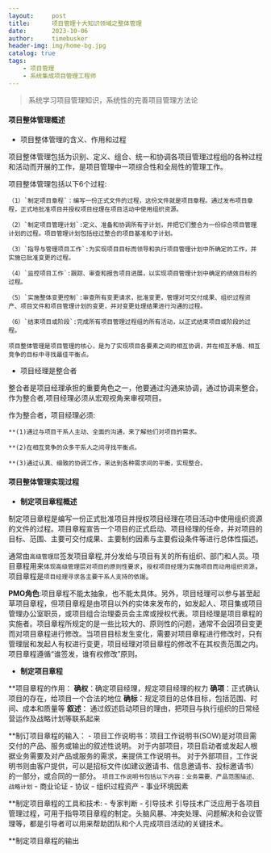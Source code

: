 ```yaml
---
layout:     post
title:      项目管理十大知识领域之整体管理
date:       2023-10-06
author:     timebusker
header-img: img/home-bg.jpg
catalog: true
tags:
    - 项目管理
	- 系统集成项目管理工程师
---  
```


> 系统学习项目管理知识，系统性的完善项目管理方法论

#### 项目整体管理概述

- 项目整体管理的含义、作用和过程

项目整体管理包括为识别、定义、组合、统一和协调各项目管理过程组的各种过程和活动而开展的工作，是项目管理中一项综合性和全局性的管理工作。

项目整体管理包括以下6个过程:

    （1）`制定项目章程`：编写一份正式文件的过程，这份文件就是项目章程。通过发布项目章程，正式地批准项目并授权项目经理在项目活动中使用组织资源。

    （2）`制定项目管理计划`:定义、准备和协调所有子计划，并把它们整合为一份综合项目管理计划的过程。项目管理计划包括经过整合的项目基准和子计划。

    （3）`指导与管理项目工作`:为实现项目目标而领导和执行项目管理计划中所确定的工作，并实施已批准变更的过程。

    （4）`监控项目工作`:跟踪、审查和报告项目进展，以实现项目管理计划中确定的绩效目标的过程。

    （5）`实施整体变更控制`:审查所有变更请求，批准变更，管理对可交付成果、组织过程资产、项目文件和项目管理计划的变更，并对变更处理结果进行沟通的过程。

    （6）`结束项目或阶段`:完成所有项目管理过程组的所有活动，以正式结束项目或阶段的过程。

`项目整体管理是项目管理的核心，是为了实现项目各要素之间的相互协调，并在相互矛盾、相互竞争的目标中寻找最佳平衡点。`

- 项目经理是整合者

整合者是项目经理承担的重要角色之一，他要通过沟通来协调，通过协调来整合。作为整合者,项目经理必须从宏观视角来审视项目。

作为整合者，项目经理必须:

    **(1)通过与项目干系人主动、全面的沟通，来了解他们对项目的需求。

    **(2)在相互竞争的众多干系人之间寻找平衡点。

    **(3)通过认真、细致的协调工作，来达到各种需求间的平衡，实现整合。
	
#### 项目整体管理实现过程

- **制定项目章程概述**

制定项目章程是编写一份正式批准项目并授权项目经理在项目活动中使用组织资源的文件的过程。项目章程宣告一个项目的正式启动、项目经理的任命，并对项目的目标、范围、主要可交付成果、主要制约因素与主要假设条件等进行总体性描述。

通常由`高级管理层`签发项目章程,并分发给与项目有关的所有组织、部门和人员。项目章程用来`体现高级管理层对项目的原则性要求`，`授权项目经理为实施项目而动用组织资源`，项目章程是`项目经理寻求各主要干系人支持的依据`。

**PMO角色**:项目章程不能太抽象，也不能太具体。另外，项目经理可以参与甚至起草项目章程，但项目章程是由项目以外的实体来发布的，如发起人、项目集或项目管理办公室职员，或项目组合治理委员会主席或授权代表。项目经理是项目章程的实施者。项目章程所规定的是一些比较大的、原则性的问题，通常不会因项目变更而对项目章程进行修改。当项目目标发生变化，需要对项目章程进行修改时，只有管理层和发起人有权进行变更，项目经理对项目章程的修改不在其权责范围之内。项目章程遵循“谁签发，谁有权修改”原则。

- **制定项目章程**

**项目章程的作用：
	**确权**：确定项目经理，规定项目经理的权力
	**确项**：正式确认项目的存在，给项目一个合法的地位
	**确标**：规定项目的总体目标，包括范围、时间、成本和质量等
	**叙述**： 通过叙述启动项目的理由，把项目与执行组织的日常经营运作及战略计划等联系起来

**制订项目章程的输入：
	- 项目工作说明书：项目工作说明书(SOW)是对项目需交付的产品、服务或输出的叙述性说明。
		对于内部项目，项目启动者或发起人根据业务需要及对产品或服务的需求，来提供工作说明书。
		对于外部项目，工作说明书则由客户提供，可以是招标文件(如建议邀请书、信息邀请书、投标邀请书）的一部分，或合同的一部分。
		`项目工作说明书包括以下内容：业务需要、产品范围描述、战略计划`
	- 商业论证
	- 协议
	- 组织过程资产
	- 事业环境因素
	
**制定项目章程的工具和技术:
	- 专家判断
	- 引导技术
	引导技术广泛应用于各项目管理过程，可用于指导项目章程的制定。头脑风暴、冲突处理、问题解决和会议管理等，都是引导者可以用来帮助团队和个人完成项目活动的关键技术。

**制定项目章程的输出



































